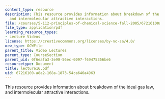 ```yaml
---
content_type: resource
description: This resource provides information about breakdown of the ideal gas law,
  and intermolecular attractive interactions.
file: /courses/5-112-principles-of-chemical-science-fall-2005/67216100a8a2168a187354ca646a4963_lecture16.pdf
file_type: application/pdf
learning_resource_types:
- Lecture Videos
license: https://creativecommons.org/licenses/by-nc-sa/4.0/
ocw_type: OCWFile
parent_title: Video Lectures
parent_type: CourseSection
parent_uid: 0f6eafa3-3e90-56ec-6097-f69475356be6
resourcetype: Document
title: lecture16.pdf
uid: 67216100-a8a2-168a-1873-54ca646a4963
---
```

This resource provides information about breakdown of the ideal gas law, and intermolecular attractive interactions.